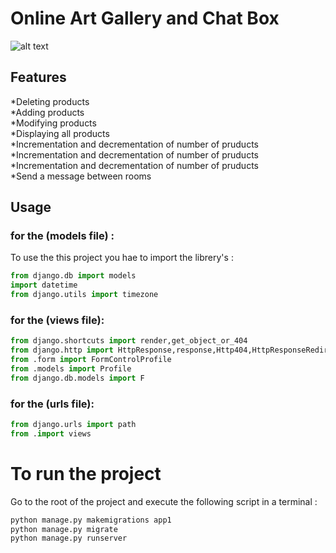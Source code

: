# Online Art Gallery and Chat Box

![alt text](imgForReadme/giAll.gif)


## Features

*Deleting products <br>
*Adding products <br>
*Modifying products <br>
*Displaying all products  <br>
*Incrementation and decrementation of number of pruducts <br>
*Incrementation and decrementation of number of pruducts <br>
*Incrementation and decrementation of number of pruducts <br>
*Send a message between rooms <br>


## Usage
### for the (models file) :
To use the this project you hae to import the librery's :

```python
from django.db import models
import datetime
from django.utils import timezone
```
### for the (views file):
```python
from django.shortcuts import render,get_object_or_404
from django.http import HttpResponse,response,Http404,HttpResponseRedirect
from .form import FormControlProfile
from .models import Profile
from django.db.models import F
```

### for the (urls file):

````python
from django.urls import path
from .import views
````
# To run the project 

Go to the root of the project and execute the following script in a terminal : 
```bash
python manage.py makemigrations app1
python manage.py migrate
python manage.py runserver
```

